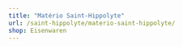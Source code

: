 ```yaml
---
title: "Matério Saint-Hippolyte"
url: /saint-hippolyte/materio-saint-hippolyte/
shop: Eisenwaren
---
```

